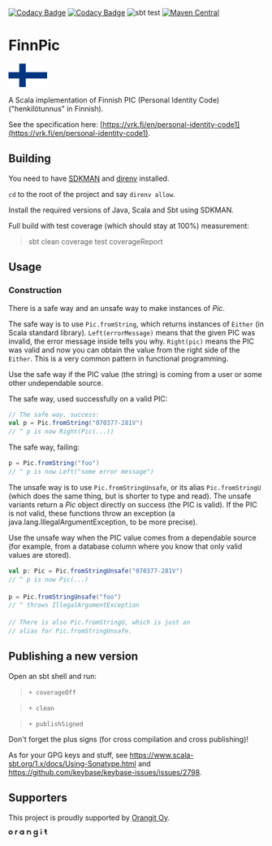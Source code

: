[![Codacy Badge](https://api.codacy.com/project/badge/Coverage/8f19681119574ecd96ef6790b29dcde2)](https://www.codacy.com?utm_source=github.com&utm_medium=referral&utm_content=orangitfi/finnish-personal-identity-code&utm_campaign=Badge_Coverage)
[![Codacy Badge](https://api.codacy.com/project/badge/Grade/8f19681119574ecd96ef6790b29dcde2)](https://www.codacy.com?utm_source=github.com&amp;utm_medium=referral&amp;utm_content=orangitfi/finnish-personal-identity-code&amp;utm_campaign=Badge_Grade)
![sbt test](https://github.com/orangitfi/finnish-personal-identity-code/workflows/sbt-test/badge.svg)
[![Maven Central](https://maven-badges.herokuapp.com/maven-central/org.finnpic/finnpic/badge.svg)](https://maven-badges.herokuapp.com/maven-central/org.finnpic/finnpic)

# FinnPic

<img src="assets/Flag_of_Finland.svg" alt="Flag of Finland" width="15%">

A Scala implementation of Finnish PIC (Personal Identity Code)("henkilötunnus" in Finnish).

See the specification here: [https://vrk.fi/en/personal-identity-code1](https://vrk.fi/en/personal-identity-code1).

## Building

You need to have [SDKMAN](https://sdkman.io/) and [direnv](https://direnv.net/) installed.

`cd` to the root of the project and say `direnv allow`.

Install the required versions of Java, Scala and Sbt using SDKMAN.

Full build with test coverage (which should stay at 100%) measurement:

> sbt clean coverage test coverageReport

## Usage

### Construction

There is a safe way and an unsafe way to make instances of *Pic*.

The safe way is to use `Pic.fromString`, which returns instances of
`Either` (in Scala standard library). `Left(errorMessage)` means
that the given PIC was invalid, the error message inside tells you
why. `Right(pic)` means the PIC was valid and now you can obtain 
the value from the right side of the `Either`. This is a very common
pattern in functional programming.

Use the safe way if the PIC value (the string) is coming from a user
or some other undependable source.

The safe way, used successfully on a valid PIC:

```scala
// The safe way, success:
val p = Pic.fromString("070377-281V")
// ^ p is now Right(Pic(...))
```

The safe way, failing:

```scala
p = Pic.fromString("foo")
// ^ p is now Left("some error message")
```

The unsafe way is to use ```Pic.fromStringUnsafe```, or its alias ```Pic.fromStringU```
(which does the same thing, but is shorter to type and read). The unsafe variants return a
*Pic* object directly on success (the PIC is valid). If the PIC is not valid, these functions
throw an exception (a java.lang.IllegalArgumentException, to be more precise).

Use the unsafe way when the PIC value comes from a dependable source (for example, from
a database column where you know that only valid values are stored).

```scala
val p: Pic = Pic.fromStringUnsafe("070377-281V")
// ^ p is now Pic(...)

p = Pic.fromStringUnsafe("foo")
// ^ throws IllegalArgumentException

// There is also Pic.fromStringU, which is just an
// alias for Pic.fromStringUnsafe.
```

## Publishing a new version

Open an sbt shell and run:

> `+ coverageOff`

> `+ clean`

> `+ publishSigned`

Don't forget the plus signs (for cross compilation and cross publishing)!

As for your GPG keys and stuff, see https://www.scala-sbt.org/1.x/docs/Using-Sonatype.html and https://github.com/keybase/keybase-issues/issues/2798.

## Supporters

This project is proudly supported by [Orangit Oy](https://orangit.fi).

<a href="https://orangit.fi">
  <img src="assets/orangit_logo_web.svg" alt="Orangit Oy" width="15%">
</a>
